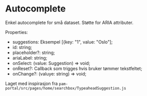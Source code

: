 # Autocomplete

Enkel autocomplete for små dataset. Støtte for ARIA attributer. 

Properties: 
 
 * suggestions: Eksempel [{key: "1", value: "Oslo"];
 * id: string;
 * placeholder?: string;
 * ariaLabel: string;
 * onSelect: (value: Suggestion) => void;
 * onReset?: Callback som trigges hvis bruker tømmer tekstfeltet;
 * onChange?: (valuye: string) => void;
 
Laget med inspirasjon fra `pam-portal/src/pages/home/searchbox/TypeaheadSuggestion.js`

